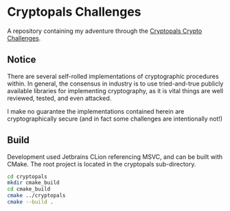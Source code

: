 # Cryptopals Challenges 
A repository containing my adventure through the [Cryptopals Crypto Challenges](https://cryptopals.com/).

## Notice
There are several self-rolled implementations of cryptographic procedures within. In general, the consensus
in industry is to use tried-and-true publicly available libraries for implementing cryptography, as it
is vital things are well reviewed, tested, and even attacked. 

I make no guarantee the implementations contained herein are cryptographically secure (and in fact some challenges
are intentionally not!)

## Build
Development used Jetbrains CLion referencing MSVC, and can be built with CMake.
The root project is located in the cryptopals sub-directory.
```bash
cd cryptopals
mkdir cmake_build
cd cmake_build
cmake ../cryptopals
cmake --build .
```
